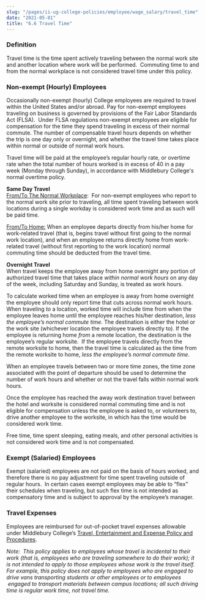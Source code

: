 ```yaml
---
slug: "/pages/ii-ug-college-policies/employee/wage_salary/travel_time"
date: "2021-05-01"
title: "6.6 Travel Time"
---
```


### Definition

Travel time is the time spent actively traveling between the normal work site and another location where work will be performed.  Commuting time to and from the normal workplace is not considered travel time under this policy.

### Non-exempt (Hourly) Employees

Occasionally non-exempt (hourly) College employees are required to travel within the United States and/or abroad. Pay for non-exempt employees traveling on business is governed by provisions of the Fair Labor Standards Act (FLSA).  Under FLSA regulations non-exempt employees are eligible for compensation for the time they spend traveling in excess of their normal commute. The number of compensable travel hours depends on whether the trip is one day only or overnight, and whether the travel time takes place within normal or outside of normal work hours.

Travel time will be paid at the employee’s regular hourly rate, or overtime rate when the total number of hours worked is in excess of 40 in a pay week (Monday through Sunday), in accordance with Middlebury College's normal overtime policy.

**Same Day Travel**<span style="text-decoration:underline">  
From/To The Normal Workplace</span>:  For non-exempt employees who report to the normal work site prior to traveling, all time spent traveling between work locations during a single workday is considered work time and as such will be paid time. 

<span style="text-decoration:underline">From/To Home:</span> When an employee departs directly from his/her home for work-related travel (that is, begins travel without first going to the normal work location), and when an employee returns directly home from work-related travel (without first reporting to the work location) normal commuting time should be deducted from the travel time.

**Overnight Travel**  
When travel keeps the employee away from home overnight any portion of authorized travel time that takes place _within normal work hours_ on any day of the week, including Saturday and Sunday, is treated as work hours.

To calculate worked time when an employee is away from home overnight the employee should only report time that cuts across normal work hours.  When traveling _to_ a location, worked time will include time from when the employee leaves home until the employee reaches his/her destination, _less the employee’s normal commute time_. The destination is either the hotel or the work site (whichever location the employee travels directly to). If the employee is returning home _from_ a remote location, the destination is the employee’s regular worksite.  If the employee travels directly from the remote worksite to home, then the travel time is calculated as the time from the remote worksite to home, _less the employee’s normal commute time._

When an employee travels between two or more time zones, the time zone associated with the point of departure should be used to determine the number of work hours and whether or not the travel falls within normal work hours.

Once the employee has reached the away work destination travel between the hotel and worksite is considered normal commuting time and is not eligible for compensation unless the employee is asked to, or volunteers to, drive another employee to the worksite, in which has the time would be considered work time.

Free time, time spent sleeping, eating meals, and other personal activities is not considered work time and is not compensated.

### Exempt (Salaried) Employees

Exempt (salaried) employees are not paid on the basis of hours worked, and therefore there is no pay adjustment for time spent traveling outside of regular hours.  In certain cases exempt employees may be able to “flex” their schedules when traveling, but such flex time is not intended as compensatory time and is subject to approval by the employee’s manager. 

### Travel Expenses

Employees are reimbursed for out-of-pocket travel expenses allowable under Middlebury College’s [Travel, Entertainment and Expense Policy and Procedures](http://www.middlebury.edu/system/files/media/Travel%2C%20Entertainment%2C%20and%20Expense%20Policy%20and%20Procedures_1.pdf).

_Note:  This policy applies to employees whose travel is incidental to their work (that is, employees who are traveling somewhere to do their work); it is not intended to apply to those employees whose work is the travel itself.  For example, this policy does not apply to employees who are engaged to drive vans transporting students or other employees or to employees  engaged to transport materials between campus locations; all such driving time is regular work time, not travel time._